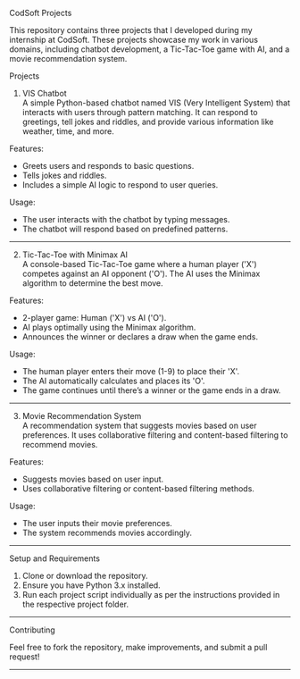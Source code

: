 CodSoft Projects

This repository contains three projects that I developed during my internship at CodSoft. These projects showcase my work in various domains, including chatbot development, a Tic-Tac-Toe game with AI, and a movie recommendation system.

Projects

1. VIS Chatbot  
A simple Python-based chatbot named VIS (Very Intelligent System) that interacts with users through pattern matching. It can respond to greetings, tell jokes and riddles, and provide various information like weather, time, and more.

Features:  
- Greets users and responds to basic questions.  
- Tells jokes and riddles.  
- Includes a simple AI logic to respond to user queries.

Usage:  
- The user interacts with the chatbot by typing messages.  
- The chatbot will respond based on predefined patterns.

---

2. Tic-Tac-Toe with Minimax AI  
A console-based Tic-Tac-Toe game where a human player ('X') competes against an AI opponent ('O'). The AI uses the Minimax algorithm to determine the best move.

Features:  
- 2-player game: Human ('X') vs AI ('O').  
- AI plays optimally using the Minimax algorithm.  
- Announces the winner or declares a draw when the game ends.

Usage:  
- The human player enters their move (1-9) to place their 'X'.  
- The AI automatically calculates and places its 'O'.  
- The game continues until there’s a winner or the game ends in a draw.

---

3. Movie Recommendation System  
A recommendation system that suggests movies based on user preferences. It uses collaborative filtering and content-based filtering to recommend movies.

Features:  
- Suggests movies based on user input.  
- Uses collaborative filtering or content-based filtering methods.

Usage:  
- The user inputs their movie preferences.  
- The system recommends movies accordingly.

---

Setup and Requirements

1. Clone or download the repository.  
2. Ensure you have Python 3.x installed.  
3. Run each project script individually as per the instructions provided in the respective project folder.

---

Contributing

Feel free to fork the repository, make improvements, and submit a pull request!

---
